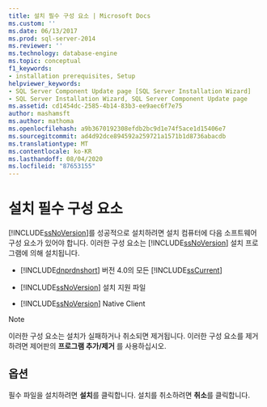```yaml
---
title: 설치 필수 구성 요소 | Microsoft Docs
ms.custom: ''
ms.date: 06/13/2017
ms.prod: sql-server-2014
ms.reviewer: ''
ms.technology: database-engine
ms.topic: conceptual
f1_keywords:
- installation prerequisites, Setup
helpviewer_keywords:
- SQL Server Component Update page [SQL Server Installation Wizard]
- SQL Server Installation Wizard, SQL Server Component Update page
ms.assetid: cd1454dc-2585-4b14-83b3-ee9aec6f7e75
author: mashamsft
ms.author: mathoma
ms.openlocfilehash: a9b3670192308efdb2bc9d1e74f5ace1d15406e7
ms.sourcegitcommit: ad4d92dce894592a259721a1571b1d8736abacdb
ms.translationtype: MT
ms.contentlocale: ko-KR
ms.lasthandoff: 08/04/2020
ms.locfileid: "87653155"
---
```

# <a name="installation-prerequisites"></a>설치 필수 구성 요소
  [!INCLUDE[ssNoVersion](../../includes/ssnoversion-md.md)]를 성공적으로 설치하려면 설치 컴퓨터에 다음 소프트웨어 구성 요소가 있어야 합니다. 이러한 구성 요소는 [!INCLUDE[ssNoVersion](../../includes/ssnoversion-md.md)] 설치 프로그램에 의해 설치됩니다.  
  
-   [!INCLUDE[dnprdnshort](../../includes/dnprdnshort-md.md)] 버전 4.0의 모든 [!INCLUDE[ssCurrent](../../includes/sscurrent-md.md)]  
  
-   [!INCLUDE[ssNoVersion](../../includes/ssnoversion-md.md)] 설치 지원 파일  
  
-   [!INCLUDE[ssNoVersion](../../includes/ssnoversion-md.md)] Native Client  
  
> [!NOTE]  
>  이러한 구성 요소는 설치가 실패하거나 취소되면 제거됩니다. 이러한 구성 요소를 제거하려면 제어판의 **프로그램 추가/제거** 를 사용하십시오.  
  
## <a name="options"></a>옵션  
 필수 파일을 설치하려면 **설치**를 클릭합니다. 설치를 취소하려면 **취소**를 클릭합니다.  
  
  

